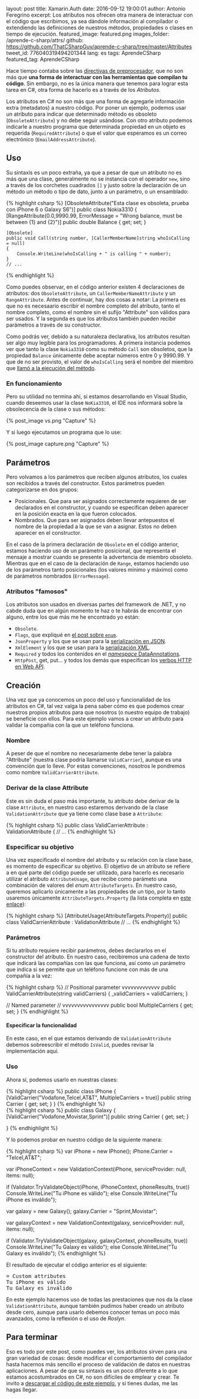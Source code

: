 layout: post
title: Xamarin.Auth
date: 2016-09-12 19:00:01
author: Antonio Feregrino
excerpt: Los atributos nos ofrecen otra manera de interactuar con el código que escribimos, ya sea dándole información al compilador o extendiendo las definiciones de nuestros métodos, propiedades o clases en tiempo de ejecución.
featured_image: featured.png
images_folder: /aprende-c-sharp/attrs/
github: https://github.com/ThatCSharpGuy/aprende-c-sharp/tree/master/Attributes
tweet_id: 776040319494201344
lang: es
tags: AprendeCSharp
featured_tag: AprendeCSharp

Hace tiempo contaba sobre las <a href="../directivas-preprocesador-c-sharp">directivas de preprocesador</a>, que no son más que **una forma de interactuar con las herramientas que compilan tu código**. Sin embargo, no es la única manera que tenemos para lograr esta tarea en C#, otra forma de hacerlo es a través de los *Atributos*.

Los atributos en C# no son más que una forma de agregarle información extra (metadatos) a nuestro código. Por poner un ejemplo, podemos usar un atributo para indicar que determinado método es obsoleto (`ObsoleteAttribute`) y no debe seguir usándose. Con otro atributo podemos indicarle a nuestro programa que determinada propiedad en un objeto es requerida (`RequiredAttribute`) o que el valor que esperamos es un correo electrónico (`EmailAddressAttribute`).  

## Uso  

Su sintaxis es un poco extraña, ya que a pesar de que un atributo no es más que una clase, generalmente no se instancía con el operador `new`, sino a través de los corchetes cuadrados `[]` y justo sobre la declaración de un método un método o tipo de dato, junto a un parámetro, o un ensamblado:  

{% highlight csharp %}
[ObsoleteAttribute("Esta clase es obsoleta, prueba con iPhone 6 o Galaxy S6")]
public class Nokia3310
{
    [RangeAttribute(0.0,9990.99, ErrorMessage = "Wrong balance, must be between {1} and {2}")]
    public double Balance { get; set; }
    
    [Obsolete]
    public void Call(string number, [CallerMemberName]string whoIsCalling = null)
    {
        Console.WriteLine(whoIsCalling + " is calling " + number);
    }
    // ...
{% endhighlight %}    

Como puedes observar, en el código anterior existen 4 declaraciones de atributos: dos `ObsoleteAttribute`, un `CallerMemberNameAttribute` y un `RangeAttribute`. Antes de continuar, hay dos cosas a notar:  La primera es que no es necesaario escribir el nombre completo del atributo, tanto el nombre completo, como el nombre sin el sufijo "Attribute" son válidos para ser usados. Y la segunda es que los atributos también pueden recibir parámetros a través de su constructor.  

Como podrás ver, debido a su naturaleza declarativa, los atributos resultan ser algo muy legible para los programadores. A primera instancia podemos ver que tanto la clase `Nokia3310` como su método `Call` son obsoletos, que la propiedad `Balance` únicamente debe aceptar números entre 0 y 9990.99. Y que de no ser provisto, el valor de `whoIsCalling` será el nombre del miembro que <a href="ttps://msdn.microsoft.com/en-us/library/system.runtime.compilerservices.callermembernameattribute(v=vs.110).aspx#mainBody" target="_blank">llamó a la ejecución del método</a>.  

### En funcionamiento  

Pero su utilidad no termina ahí, si estamos desarrollando en Visual Studio, cuando deseemos usar la clase `NoKia3310`, el IDE nos informará sobre la obsolecencia de la clase o sus métodos: 

{% post_image vs.png "Capture" %}  

Y si luego ejecutamos un programa que lo use:  

{% post_image capture.png "Capture" %}

## Parámetros  

Pero volvamos a los parámetros que reciben algunos atributos, los cuales son recibidos a través del constructor. Estos parámetros pueden categorizarse en dos grupos:  
  
 - Posicionales. Que para ser asignados correctamente requieren de ser declarados en el constructor, y cuando se especifican deben aparecer en la posición exacta en la que fueron colocados.
 - Nombrados. Que para ser asignados deben llevar antepuestos el nombre de la propiedad a la que se van a asignar. Estos no deben aparecer en el constructor.

En el caso de la primera declaración de `Obsolete` en el código anterior, estamos haciendo uso de un parámetro posicional, que representa el mensaje a mostrar cuando se presente la advertencia de miembro obsoleto. Mientras que en el caso de la declaración de `Range`, estamos haciendo uso de los parámetros tanto posicionales (los valores mínimo y máximo) como de parámetros nombrados (`ErrorMessage`).  

### Atributos "famosos"  
Los atributos son usados en diversas partes del framework de .NET, y no cabde duda que en algún momento te haz o te habrás de encontrar con alguno, entre los que más me he encontrado yo están:  

 - `Obsolete`.
 - `Flags`, que expliqué en <a href="../c-sharp-enums" target="_blank">el post sobre <code>enum</code></a>.
 - `JsonProperty` y los que se usan para la <a href="http://www.newtonsoft.com/json" target="_blank">serialización en JSON</a>.
 - `XmlElement` y los que se usan para la <a href="https://msdn.microsoft.com/es-es/library/system.xml.serialization.xmlelementattribute(v=vs.110).aspx" target="_blank">serialización XML</a>.
 - `Required` y todos los contenidos en el <a href="https://msdn.microsoft.com/en-us/library/dd901590(VS.95).aspx" target="_blank"><em>namespace</em> DataAnnotations</a>.
 - `HttpPost`, get, put... y todos los demás que especifican los <a href="https://docs.asp.net/projects/api/en/latest/autoapi/Microsoft/AspNetCore/Mvc/HttpPostAttribute/" target="_blank">verbos HTTP en Web API</a>.

## Creación  
Una vez que ya conocemos un poco del uso y funcionalidad de los atributos en C#, tal vez valga la pena saber cómo es que podemos crear nuestros propios atributos para que nosotros (o nuestro equipo de trabajo) se beneficie con ellos. Para este ejemplo vamos a crear un atributo para validar la compañia con la que un teléfono funciona.

### Nombre 
A peser de que el nombre no necesariamente debe tener la palabra "Attribute" (nuestra clase podría llamarse `ValidCarrier`), aunque es una convención que lo lleve. Por estas convenciones, nosotros le pondremos como nombre `ValidCarrierAttribute`.

### Derivar de la clase Attribute  
Este es sin duda el paso más importante, tu atributo debe derivar de la clase `Attribute`, en nuestro caso estaremos derivando de la clase `ValidationAttribute` que ya tiene como clase base a `Attribute`:  

{% highlight csharp %}
public class ValidCarrierAttribute : ValidationAttribute
{
    // ...
{% endhighlight %}  

### Especificar su objetivo  
Una vez especificado el nombre del atributo y su relación con la clase base, es momento de especificar su objetivo. El objetivo de un atributo se refiere a en qué parte del código puede ser utilizado, para hacerlo es necesario utilizar el atributo `AttributeUsage`, que recibe como parámeto una combinación de valores del *enum* `AttributeTargets`. En nuestro caso, queremos aplicarlo únicamente a las propiedades de un tipo, por lo tanto usaremos únicamente `AttributeTargets.Property` (la lista completa en <a href="https://msdn.microsoft.com/en-us/library/system.attributetargets(v=vs.110).aspx" target="_blank">este enlace</a>):  

{% highlight csharp %}
[AttributeUsage(AttributeTargets.Property)]
public class ValidCarrierAttribute : ValidationAttribute
// ...
{% endhighlight %}  

### Parámetros
Si tu atributo requiere recibir parámetros, debes declararlos en el constructor del atributo. En nuestro caso, recibiremos una cadena de texto que indicará las compañías con las que funciona, así como un parámetro que indica si se permite que un teléfono funcione con más de una compañía a la vez:  

{% highlight csharp %}
//			   Positional parameter vvvvvvvvvvvvv
public ValidCarrierAttribute(string validCarriers)
{
    _validCarriers = validCarriers;
}

// Named parameter 
//          vvvvvvvvvvvvvvvv
public bool MultipleCarriers { get; set; }
{% endhighlight %}  

#### Especificar la funcionalidad  
En este caso, en el que estamos derivando de `ValidationAttribute` debemos sobreescribir el método `IsValid`, puedes revisar la implementación aquí.

### Uso  
Ahora sí, podemos usarlo en nuestras clases:


<div class="pure-g">
<div class="pure-u-1 pure-u-md-1-2">
{% highlight csharp %}
public class IPhone
{
    [ValidCarrier("Vodafone,Telcel,AT&T", 
        MultipleCarriers = true)]
    public string Carrier { get; set; }
}
{% endhighlight %}  
</div>
<div class="pure-u-1 pure-u-md-1-2">
{% highlight csharp %}
public class Galaxy
{
    [ValidCarrier("Vodafone,Movistar,Sprint")]
    public string Carrier { get; set; }  
    
}
{% endhighlight %}  
</div>  
</div>  

Y lo podemos probar en nuestro código de la siguiente manera:

{% highlight csharp %}
var iPhone = new IPhone();
iPhone.Carrier = "Telcel,AT&T";

var iPhoneContext = new ValidationContext(iPhone, serviceProvider: null, items: null);

if (Validator.TryValidateObject(iPhone, iPhoneContext, phoneResults, true))
    Console.WriteLine("Tu iPhone es válido");
else 
    Console.WriteLine("Tu iPhone es inválido");

var galaxy = new Galaxy();
galaxy.Carrier = "Sprint,Movistar";

var galaxyContext = new ValidationContext(galaxy, serviceProvider: null, items: null);

if (Validator.TryValidateObject(galaxy, galaxyContext, phoneResults, true))
    Console.WriteLine("Tu Galaxy es válido");
else
    Console.WriteLine("Tu Galaxy es inválido");
{% endhighlight %}  

El resultado de ejecutar el código anterior es el siguiente:

<pre>
= Custom attributes  
Tu iPhone es válido  
Tu Galaxy es inválido  
</pre>  

En este ejemplo hacemos uso de todas las prestaciones que nos da la clase `ValidationAttribute`, aunque también pudimos haber creado un atributo desde cero, aunque para usarlo debemos conocer temas un poco más avanzados, como la reflexión o el uso de *Roslyn*.  

## Para terminar  

Eso es todo por este post, como puedes ver, los atributos sirven para una gran variedad de cosas: desde modificar el comportamiento del compilador hasta hacernos más sencillo el proceso de validación de datos en nuestras aplicaciones. A pesar de que su sintaxis es un poco diferente a lo que estamos acostumbrados en C#, no son difíciles de emplear y crear. Te invito a <a href="https://github.com/ThatCSharpGuy/aprende-c-sharp/tree/master/Attributes" target="_blank">descargar el código de este ejemplo</a>, y si tienes dudas, me las hagas llegar.